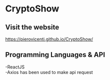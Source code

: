 # CryptoShow
## Visit the website 
https://pierovicenti.github.io/CryptoShow/

## Programming Languages & API
-ReactJS
<br>
-Axios has been used to make api request

